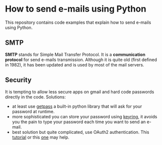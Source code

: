 # How to send e-mails using Python
This repository contains code examples that explain how to send e-mails using Python.

## SMTP

**SMTP** stands for Simple Mail Transfer Protocol. It is a **communication protocol** for send e-mails transmission. Although it is quite old (first defined in 1982), it has been updated and is used by most of the mail servers.

## Security

It is tempting to allow less secure apps on gmail and hard code passwords directly in the code.
Solutions:
* at least use [getpass](https://docs.python.org/3/library/getpass.html) a built-in python library that will ask for your password at runtime.
* more sophisticated you can store your password using [keyring](https://pypi.org/project/keyring/), it avoids you the pain to type your password each time you want to send an e-mail.
* best solution but quite complicated, use OAuth2 authentication. This [tutorial](http://blog.macuyiko.com/post/2016/how-to-send-html-mails-with-oauth2-and-gmail-in-python.html) or this [one](https://developers.google.com/gmail/api/quickstart/python) may help.
